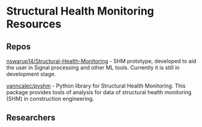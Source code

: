 # Structural Health Monitoring Resources


## Repos
[nswarup14/Structural-Health-Monitoring](https://github.com/nswarup14/Structural-Health-Monitoring) - SHM prototype, developed to aid the user in Signal processing and other ML tools. Currently it is still in development stage.

[yanncalec/pyshm](https://github.com/yanncalec/pyshm) - Python library for Structural Health Monitoring. This package provides tools of analysis for data of structural health monitoring (SHM) in construction engineering.



## Researchers


